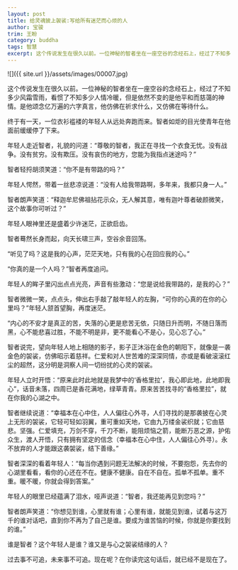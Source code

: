 ```yaml
---
layout: post
title: 给灵魂披上袈裟:写给所有迷茫而心烦的人
author: 宝骏
trim: 王盼
category: buddha
tags: 智慧
excerpt: 这个传说发生在很久以前。一位神秘的智者坐在一座空谷的念经石上，经过了不知多少风霜雪雨，看惯了不知多少人情冷暖，但是依然不变的是他平和而慈蔼的神情。是他颂念亿万遍的六字真言，他仿佛在祈求什么，又仿佛在等待什么。
---
```


![]({{ site.url }}/assets/images/00007.jpg)

这个传说发生在很久以前。一位神秘的智者坐在一座空谷的念经石上，经过了不知多少风霜雪雨，看惯了不知多少人情冷暖，但是依然不变的是他平和而慈蔼的神情。是他颂念亿万遍的六字真言，他仿佛在祈求什么，又仿佛在等待什么。

终于有一天，一位衣衫褴褛的年轻人从远处奔跑而来。智者如炬的目光使青年在他面前缓缓停了下来。

年轻人走近智者，礼貌的问道：“尊敬的智者，我正在寻找一个衣食无忧。没有战争。没有贫穷。没有欺压。没有哀伤的地方，您能为我指点迷途吗？”

智者轻捋胡须笑道：“你不是有带路的吗？”

年轻人愕然，带着一丝悲凉说道：“没有人给我带路啊，多年来，我都只身一人。”

智者朗声笑道：“释迦牟尼佛祖拈花示众，无人解其意，唯有迦叶尊者破颜微笑，这个故事你可听过？”

年轻人眼神里还是盛着少许迷茫，正欲启齿。

智者蓦然长身而起，向天长啸三声，空谷余音回荡。

“听见了吗？这是我的心声，茫茫天地，只有我的心在回应我的心。”

“你真的是一个人吗？”智者再度追问。

年轻人的眸子里闪出点点光亮，声音有些激动：“您是说给我带路的，是我的心？”

智者微微一笑，点点头，伸出右手敲了敲年轻人的左胸，“可你的心真的在你的心里吗？”年轻人颔首望胸，再度迷茫。

“内心的不安才是真正的苦，失落的心更是悲苦无依，只随日升而明，不随日落而黑，心不能悲喜过胜，不能不明是非，更不能看心不是心，见心忘了心。”

智者说完，望向年轻人地上相随的影子，影子正沐浴在金色的朝阳下，就像是一袭金色的袈裟，仿佛昭示着慈祥。仁爱和对人世苦难的深深同情，亦或是看破滚滚红尘的超然，这分明是洞察人间一切纷扰的心灵的袈裟。

年轻人立时开悟：“原来此时此地就是我梦中的‘香格里拉’，我心即此地，此地即我心”，话音未落，四周已是香花满地，绿草青青。原来苦苦找寻的“香格里拉”，就在你我的心湖之中。

智者继续说道：“幸福本在心中住，人人偏往心外寻，人们寻找的是那袭披在心灵上无形的袈裟，它轻可轻如羽翼，重可重如天地，它由九万缕金裟织就；它由慈悲。坚强。仁爱填充，万剑不穿，千刀不断，能阻烦恼之箭，能断万恶之源，护佑众生，渡人开悟，只有拥有坚定的信念（幸福本在心中住，人人偏往心外寻）。永不放弃的人才能跟这袭袈裟，结下善缘。”

智者深深的看着年轻人：“每当你遇到问题无法解决的时候，不要抱怨，先去你的心湖里看看，看你的心还在不在。健康不健康。自在不自在。孤单不孤单。重不重。暖不暖，你就会得到答案。”

年轻人的眼里已经蕴满了泪水，哑声说道：“智者，我还能再见到您吗？”

智者朗声笑道：“你想见到谁，心里就有谁；心里有谁，就能见到谁，试着与这万千的谁对话吧，直到你不再为了自己是谁。要成为谁苦恼的时候，你就是你要找到的谁。”

谁是智者？这个年轻人是谁？谁又是与心之袈裟结缘的人？

过去事不可追，未来事不可追。现在呢？在你读完这句话后，就已经不是现在了。
